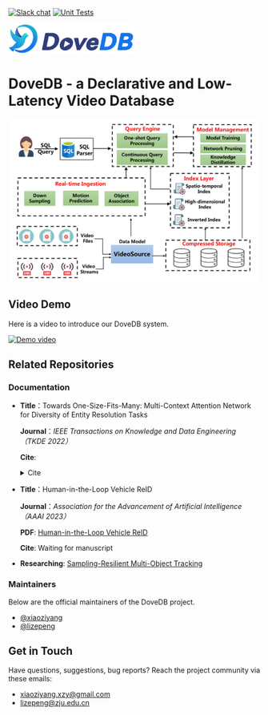 [![Slack chat][slack-img]](#get-in-touch)
[![Unit Tests][ci-img]](https://github.com/dovedb/DoveDB)

<img src="./figs/DoveDBlatestlogo.png" width="250">

# DoveDB - a Declarative and Low-Latency Video Database

<img src="./figs/framework.png" width="520">

## Video Demo
Here is a video to introduce our DoveDB system. 

[![Demo video](https://img.youtube.com/vi/O6_9zCi1zUA/0.jpg)](https://www.youtube.com/watch?v=O6_9zCi1zUA)

## Related Repositories

### Documentation

* **Title**：Towards One-Size-Fits-Many: Multi-Context Attention Network for Diversity of Entity Resolution Tasks

  **Journal**：*IEEE Transactions on Knowledge and Data Engineering（TKDE 2022）*

  <!-- **Volume, issue, page number and date**：Volume: 34, Issue: 12, 01 December 2022

  **DOI**：[10.1109/TKDE.2021.3060790]([https://doi.org/10.1109/CST.2023.101101](https://doi.org/10.1109/TKDE.2021.3060790)) -->

  **Cite**: 
  
  <details>
  <summary>Cite</summary>
  ```
  @article{DBLP:journals/tkde/ZhangLWTC22,
    author    = {Dongxiang Zhang and
                 Zepeng Li and
                 Xiaoli Wang and
                 Kian{-}Lee Tan and
                 Gang Chen},
    title     = {Towards One-Size-Fits-Many: Multi-Context Attention Network for Diversity
                 of Entity Resolution Tasks},
    journal   = {{IEEE} Trans. Knowl. Data Eng.},
    volume    = {34},
    number    = {12},
    pages     = {6018--6032},
    year      = {2022},
    url       = {https://doi.org/10.1109/TKDE.2021.3060790},
    doi       = {10.1109/TKDE.2021.3060790},
    timestamp = {Mon, 05 Dec 2022 13:33:51 +0100},
    biburl    = {https://dblp.org/rec/journals/tkde/ZhangLWTC22.bib},
    bibsource = {dblp computer science bibliography, https://dblp.org}
  }
  ```
  </details>


* **Title**：Human-in-the-Loop Vehicle ReID

  **Journal**：*Association for the Advancement of Artificial Intelligence（AAAI 2023）*

  **PDF**: [Human-in-the-Loop Vehicle ReID](https://github.com/dovedb/DoveDB/blob/main/Documentation/hitl_aaai.pdf)

  **Cite**: Waiting for manuscript
  
* **Researching**: [Sampling-Resilient Multi-Object Tracking](https://github.com/dovedb/DoveDB/blo)

### Maintainers

Below are the official maintainers of the DoveDB project.

* [@xiaoziyang](https://github.com/xzymustbexzy)
* [@lizepeng](https://github.com/lzzppp)

## Get in Touch

Have questions, suggestions, bug reports? Reach the project community via these emails:

* xiaoziyang.xzy@gmail.com
* lizepeng@zju.edu.cn

[ci-img]: https://github.com/jaegertracing/jaeger/workflows/Unit%20Tests/badge.svg?branch=main
[slack-img]: https://img.shields.io/badge/slack-join%20chat%20%E2%86%92-brightgreen?logo=slack

